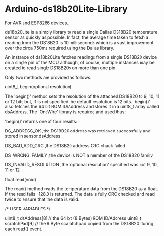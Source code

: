 # Arduino-ds18b20Lite-Library

For AVR and ESP8266 devices...

ds18b20Lite is a simply library to read a single Dallas DS18B20 temperature sensor as quickly as possible. In fact, the average time taken to fetch a reading from the DS18B20 is 10 milliseconds which is a vast improvement over the circa 750ms required using the Dallas library.

An instance of ds18b20Lite fetches readings from a single DS18B20 device on a single pin of the MCU although, of course, multiple instances may be created to read single DS18B20s on more than one pin.

Only two methods are provided as follows:

uint8_t begin(optional resolution)

The 'begin()' method sets the resolution of the attached DS18B20 to 9, 10, 11 or 12 bits but, if <optional resolution> is not specified the default resolution is 12 bits. 'begin()' also fetches the 64 bit ROM ID/Address and stores it in a uint8_t array called dsAddress. The 'OneWire' library is required and used thus:

'begin()' returns one of four results:

DS_ADDRESS_OK ,the DS18B20 address was retrieved successfully and stored in sensor.dsAddress

DS_BAD_ADD_CRC ,the DS18B20 address CRC chack failed

DS_WRONG_FAMILY ,the device is NOT a member of the DS18B20 family

DS_INVALID_RESOLUTION ,the 'optional resolution' specified was not 9, 10, 11 or 12

float read(void)

The read() method reads the temperature data from the DS18B20 as a float. If the read fails -128.0 is returned. The data is fully CRC checked and read twice to ensure that the data is valid.

/* USER VARIABLES */

uint8_t dsAddress[8]      // the 64 bit (8 Bytes) ROM ID/Address
uint8_t scratchPad[9]     // the 9 Byte scaratchpad copied from the DS18B20 during each read() event.
